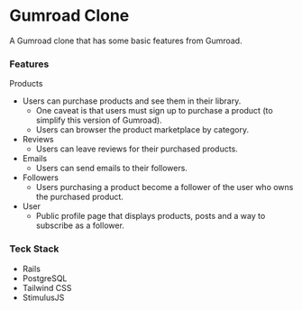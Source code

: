 # Gumroad Clone

A Gumroad clone that has some basic features from Gumroad.

### Features

Products
- Users can purchase products and see them in their library.
  - One caveat is that users must sign up to purchase a product (to simplify this version of Gumroad).
  - Users can browser the product marketplace by category.
- Reviews
  - Users can leave reviews for their purchased products.
- Emails
  - Users can send emails to their followers.
- Followers
  - Users purchasing a product become a follower of the user who owns the purchased product.
- User
  - Public profile page that displays products, posts and a way to subscribe as a follower.

### Teck Stack

* Rails
* PostgreSQL
* Tailwind CSS
* StimulusJS
